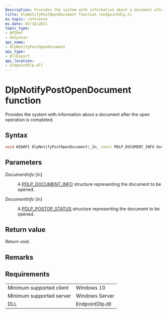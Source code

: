 ```yaml
---
Description: Provides the system with information about a document after the open operation is completed.
title: DlpNotifyPostOpenDocument function (endpointdlp.h)
ms.topic: reference
ms.date: 03/18/2021
topic_type: 
- APIRef
- kbSyntax
api_name: 
- DlpNotifyPostOpenDocument
api_type: 
- DllExport
api_location: 
- EndpointDlp.dll
---
```


# DlpNotifyPostOpenDocument function

Provides the system with information about a document after the open operation is completed.

## Syntax


```C++
void WINAPI DlpNotifyPostOpenDocument(_In_ const PDLP_DOCUMENT_INFO DocumentInfo, _In_ const PDLP_POSTOP_STATUS OpStatus); 
```

## Parameters

<dl> <dt>

*DocumentInfo* \[in\]
</dt> <dd>

A [PDLP_DOCUMENT_INFO](endpointdlp-dlp_document_info.md) structure representing the document to be opened.

</dd> </dl>

<dl> <dt>

*DocumentInfo* \[in\]
</dt> <dd>

A [PDLP_POSTOP_STATUS](endpointdlp-dlp_document_info.md) structure representing the document to be opened.

</dd> </dl>


## Return value

Return void.

## Remarks


## Requirements



|                                     |                                                                                         |
|-------------------------------------|-----------------------------------------------------------------------------------------|
| Minimum supported client<br/> | Windows 10                                             |
| Minimum supported server<br/> | Windows Server                                    |
| DLL<br/>                      | EndpointDlp.dll |
